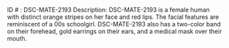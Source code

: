 ID # : DSC-MATE-2193
Description: DSC-MATE-2193 is a female human with distinct orange stripes on her face and red lips. The facial features are reminiscent of a 00s schoolgirl. DSC-MATE-2193 also has a two-color band on their forehead, gold earrings on their ears, and a medical mask over their mouth.